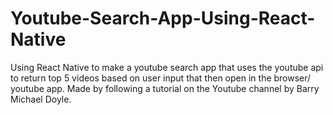 # Youtube-Search-App-Using-React-Native
Using React Native to make a youtube search app that uses the youtube api to return top 5 videos based on user input that then open in the browser/ youtube app. 
Made by following a tutorial on the Youtube channel by Barry Michael Doyle.
